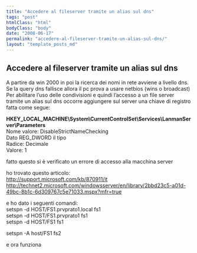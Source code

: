 ```yaml
---
title: "Accedere al fileserver tramite un alias sul dns"
tags: "post"
htmlClass: "html"
bodyClass: "body"
date: "2008-06-17"
permalink: "accedere-al-fileserver-tramite-un-alias-sul-dns/"
layout: "template_posts_md"
---
```

<h2>Accedere al fileserver tramite un alias sul dns</h2>
<p>A partire da win 2000 in poi la ricerca dei nomi in rete avviene a livello dns.<br />Se la query dns fallisce allora il pc prova a usare netbios (wins o broadcast)<br />Per abilitare l&#8217;uso delle condivisioni e quindi l&#8217;accesso a un file server tramite un alias sul dns occorre aggiungere sul server una chiave di registro fatta come segue:</p>
<p><strong>HKEY_LOCAL_MACHINE\System\CurrentControlSet\Services\LanmanServer\Parameters<br /></strong>    Nome valore: DisableStrictNameChecking<br />Dato REG_DWORD il tipo<br />Radice: Decimale<br />Valore: 1</p>
<p>fatto questo si è verificato un errore di accesso alla macchina server</p>
<p>ho trovato questo articolo:<br /><a href="http://support.microsoft.com/kb/870911/it">http://support.microsoft.com/kb/870911/it</a><br /><a href="http://technet2.microsoft.com/windowsserver/en/library/2bbd23c5-a01d-49bc-8b1c-6d309767c5e71033.mspx?mfr=true">http://technet2.microsoft.com/windowsserver/en/library/2bbd23c5-a01d-49bc-8b1c-6d309767c5e71033.mspx?mfr=true</a></p>
<p>e ho dato i seguenti comandi:<br />setspn -d HOST/FS1.prvprato1.local fs1<br />setspn -d HOST/FS1.prvprato1 fs1<br />setspn -d HOST/FS1 fs1</p>
<p>setspn -A host/FS1 fs2</p>
<p>e ora funziona</p>
